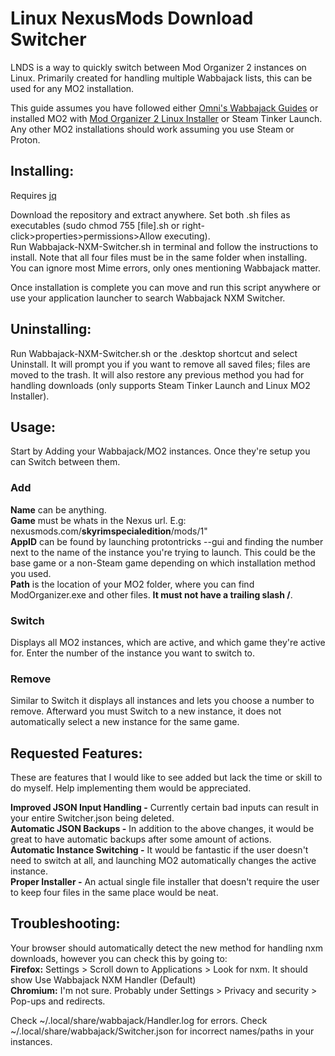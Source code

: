 # Linux NexusMods Download Switcher

LNDS is a way to quickly switch between Mod Organizer 2 instances on Linux. Primarily created for handling multiple Wabbajack lists, this can be used for any MO2 installation.

This guide assumes you have followed either [Omni's Wabbajack Guides](https://github.com/Omni-guides/Wabbajack-Modlist-Linux) or installed MO2 with [Mod Organizer 2 Linux Installer](https://github.com/rockerbacon/modorganizer2-linux-installer) or Steam Tinker Launch. Any other MO2 installations should work assuming you use Steam or Proton.

## Installing:

Requires [jq](https://jqlang.github.io/jq/download/)

Download the repository and extract anywhere. Set both .sh files as executables (sudo chmod 755 [file].sh or right-click>properties>permissions>Allow executing).  
Run Wabbajack-NXM-Switcher.sh in terminal and follow the instructions to install. Note that all four files must be in the same folder when installing.  
You can ignore most Mime errors, only ones mentioning Wabbajack matter.  

Once installation is complete you can move and run this script anywhere or use your application launcher to search Wabbajack NXM Switcher.

## Uninstalling:

Run Wabbajack-NXM-Switcher.sh or the .desktop shortcut and select Uninstall. It will prompt you if you want to remove all saved files; files are moved to the trash. It will also restore any previous method you had for handling downloads (only supports Steam Tinker Launch and Linux MO2 Installer).

## Usage:

Start by Adding your Wabbajack/MO2 instances. Once they're setup you can Switch between them.

### Add
**Name** can be anything.   
**Game** must be whats in the Nexus url. E.g: nexusmods.com/**skyrimspecialedition**/mods/1"  
**AppID** can be found by launching protontricks --gui and finding the number next to the name of the instance you're trying to launch. This could be the base game or a non-Steam game depending on which installation method you used.  
**Path** is the location of your MO2 folder, where you can find ModOrganizer.exe and other files. **It must not have a trailing slash /**.

### Switch
Displays all MO2 instances, which are active, and which game they're active for. Enter the number of the instance you want to switch to.  

### Remove
Similar to Switch it displays all instances and lets you choose a number to remove. Afterward you must Switch to a new instance, it does not automatically select a new instance for the same game.

## Requested Features:
These are features that I would like to see added but lack the time or skill to do myself. Help implementing them would be appreciated.

**Improved JSON Input Handling -** Currently certain bad inputs can result in your entire Switcher.json being deleted.  
**Automatic JSON Backups -** In addition to the above changes, it would be great to have automatic backups after some amount of actions.  
**Automatic Instance Switching -** It would be fantastic if the user doesn't need to switch at all, and launching MO2 automatically changes the active instance.  
**Proper Installer -** An actual single file installer that doesn't require the user to keep four files in the same place would be neat.

## Troubleshooting:
Your browser should automatically detect the new method for handling nxm downloads, however you can check this by going to:   
**Firefox:** Settings > Scroll down to Applications > Look for nxm. It should show Use Wabbajack NXM Handler (Default)  
**Chromium:** I'm not sure. Probably under Settings > Privacy and security > Pop-ups and redirects.  

Check ~/.local/share/wabbajack/Handler.log for errors.
Check ~/.local/share/wabbajack/Switcher.json for incorrect names/paths in your instances.
